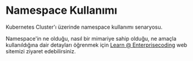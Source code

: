 # Namespace Kullanımı
Kubernetes Cluster'ı üzerinde namespace kullanımı senaryosu.

Namespace'in ne olduğu, nasıl bir mimariye sahip olduğu, ne amaçla kullanıldığına dair detayları öğrenmek için [Learn @ Enterprisecoding](http://learn.enterprisecoding.com/) web sitemizi ziyaret edebilirsiniz.
